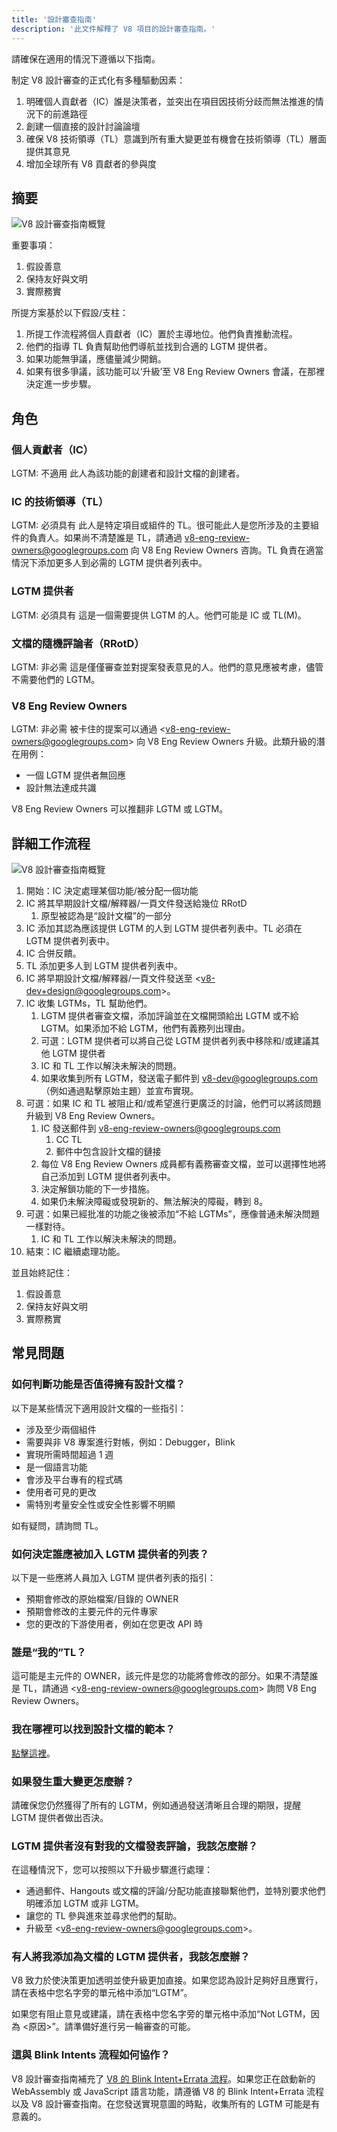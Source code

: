 ```yaml
---
title: '設計審查指南'
description: '此文件解釋了 V8 項目的設計審查指南。'
---
```

請確保在適用的情況下遵循以下指南。

制定 V8 設計審查的正式化有多種驅動因素：

1. 明確個人貢獻者（IC）誰是決策者，並突出在項目因技術分歧而無法推進的情況下的前進路徑
1. 創建一個直接的設計討論論壇
1. 確保 V8 技術領導（TL）意識到所有重大變更並有機會在技術領導（TL）層面提供其意見
1. 增加全球所有 V8 貢獻者的參與度

## 摘要

![V8 設計審查指南概覽](/_img/docs/design-review-guidelines/design-review-guidelines.svg)

重要事項：

1. 假設善意
1. 保持友好與文明
1. 實際務實

所提方案基於以下假設/支柱：

1. 所提工作流程將個人貢獻者（IC）置於主導地位。他們負責推動流程。
1. 他們的指導 TL 負責幫助他們導航並找到合適的 LGTM 提供者。
1. 如果功能無爭議，應儘量減少開銷。
1. 如果有很多爭議，該功能可以&lsquo;升級&rsquo;至 V8 Eng Review Owners 會議，在那裡決定進一步步驟。

## 角色

### 個人貢獻者（IC）

LGTM: 不適用
此人為該功能的創建者和設計文檔的創建者。

### IC 的技術領導（TL）

LGTM: 必須具有
此人是特定項目或組件的 TL。很可能此人是您所涉及的主要組件的負責人。如果尚不清楚誰是 TL，請通過 v8-eng-review-owners@googlegroups.com 向 V8 Eng Review Owners 咨詢。TL 負責在適當情況下添加更多人到必需的 LGTM 提供者列表中。

### LGTM 提供者

LGTM: 必須具有
這是一個需要提供 LGTM 的人。他們可能是 IC 或 TL(M)。

### 文檔的隨機評論者（RRotD）

LGTM: 非必需
這是僅僅審查並對提案發表意見的人。他們的意見應被考慮，儘管不需要他們的 LGTM。

### V8 Eng Review Owners

LGTM: 非必需
被卡住的提案可以通過 &lt;v8-eng-review-owners@googlegroups.com&gt; 向 V8 Eng Review Owners 升級。此類升級的潛在用例：

- 一個 LGTM 提供者無回應
- 設計無法達成共識

V8 Eng Review Owners 可以推翻非 LGTM 或 LGTM。

## 詳細工作流程

![V8 設計審查指南概覽](/_img/docs/design-review-guidelines/design-review-guidelines.svg)

1. 開始：IC 決定處理某個功能/被分配一個功能
1. IC 將其早期設計文檔/解釋器/一頁文件發送給幾位 RRotD
    1. 原型被認為是“設計文檔”的一部分
1. IC 添加其認為應該提供 LGTM 的人到 LGTM 提供者列表中。TL 必須在 LGTM 提供者列表中。
1. IC 合併反饋。
1. TL 添加更多人到 LGTM 提供者列表中。
1. IC 將早期設計文檔/解釋器/一頁文件發送至 &lt;v8-dev+design@googlegroups.com&gt;。
1. IC 收集 LGTMs，TL 幫助他們。
    1. LGTM 提供者審查文檔，添加評論並在文檔開頭給出 LGTM 或不給 LGTM。如果添加不給 LGTM，他們有義務列出理由。
    1. 可選：LGTM 提供者可以將自己從 LGTM 提供者列表中移除和/或建議其他 LGTM 提供者
    1. IC 和 TL 工作以解決未解決的問題。
    1. 如果收集到所有 LGTM，發送電子郵件到 v8-dev@googlegroups.com （例如通過點擊原始主題）並宣布實現。
1. 可選：如果 IC 和 TL 被阻止和/或希望進行更廣泛的討論，他們可以將該問題升級到 V8 Eng Review Owners。
    1. IC 發送郵件到 v8-eng-review-owners@googlegroups.com
        1. CC TL
        1. 郵件中包含設計文檔的鏈接
    1. 每位 V8 Eng Review Owners 成員都有義務審查文檔，並可以選擇性地將自己添加到 LGTM 提供者列表中。
    1. 決定解鎖功能的下一步措施。
    1. 如果仍未解決障礙或發現新的、無法解決的障礙，轉到 8。
1. 可選：如果已經批准的功能之後被添加“不給 LGTMs”，應像普通未解決問題一樣對待。
    1. IC 和 TL 工作以解決未解決的問題。
1. 結束：IC 繼續處理功能。

並且始終記住：

1. 假設善意
1. 保持友好與文明
1. 實際務實

## 常見問題

### 如何判斷功能是否值得擁有設計文檔？

以下是某些情況下適用設計文檔的一些指引：

- 涉及至少兩個組件
- 需要與非 V8 專案進行對帳，例如：Debugger，Blink
- 實現所需時間超過 1 週
- 是一個語言功能
- 會涉及平台專有的程式碼
- 使用者可見的更改
- 需特別考量安全性或安全性影響不明顯

如有疑問，請詢問 TL。

### 如何決定誰應被加入 LGTM 提供者的列表？

以下是一些應將人員加入 LGTM 提供者列表的指引：

- 預期會修改的原始檔案/目錄的 OWNER
- 預期會修改的主要元件的元件專家
- 您的更改的下游使用者，例如在您更改 API 時

### 誰是“我的”TL？

這可能是主元件的 OWNER，該元件是您的功能將會修改的部分。如果不清楚誰是 TL，請通過 &lt;v8-eng-review-owners@googlegroups.com> 詢問 V8 Eng Review Owners。

### 我在哪裡可以找到設計文檔的範本？

[點擊這裡](https://docs.google.com/document/d/1CWNKvxOYXGMHepW31hPwaFz9mOqffaXnuGqhMqcyFYo/template/preview)。

### 如果發生重大變更怎麼辦？

請確保您仍然獲得了所有的 LGTM，例如通過發送清晰且合理的期限，提醒 LGTM 提供者做出否決。

### LGTM 提供者沒有對我的文檔發表評論，我該怎麼辦？

在這種情況下，您可以按照以下升級步驟進行處理：

- 通過郵件、Hangouts 或文檔的評論/分配功能直接聯繫他們，並特別要求他們明確添加 LGTM 或非 LGTM。
- 讓您的 TL 參與進來並尋求他們的幫助。
- 升級至 &lt;v8-eng-review-owners@googlegroups.com>。

### 有人將我添加為文檔的 LGTM 提供者，我該怎麼辦？

V8 致力於使決策更加透明並使升級更加直接。如果您認為設計足夠好且應實行，請在表格中您名字旁的單元格中添加“LGTM”。

如果您有阻止意見或建議，請在表格中您名字旁的單元格中添加“Not LGTM，因為 \<原因>”。請準備好進行另一輪審查的可能。

### 這與 Blink Intents 流程如何協作？

V8 設計審查指南補充了 [V8 的 Blink Intent+Errata 流程](/docs/feature-launch-process)。如果您正在啟動新的 WebAssembly 或 JavaScript 語言功能，請遵循 V8 的 Blink Intent+Errata 流程以及 V8 設計審查指南。在您發送實現意圖的時點，收集所有的 LGTM 可能是有意義的。
